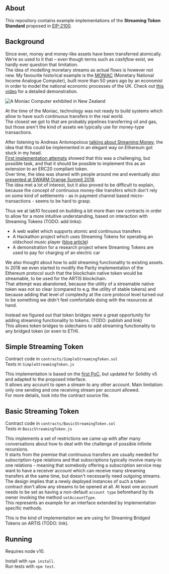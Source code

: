 ## About

This repository contains example implementations of the **Streaming Token Standard** proposed in [EIP-2100](https://github.com/ethereum/EIPs/issues/2100).

## Background

Since ever, money and money-like assets have been transferred atomically. We’re so used to it that – even though terms such as _cashflow_ exist, we hardly ever question that limitation.  
The idea of modelling monetary streams as actual flows is however not new. My favourite historical example is the [MONIAC](https://en.wikipedia.org/wiki/MONIAC) (Monetary National Income Analogue Computer), built more than 50 years ago by an economist in order to model the national economic processes of the UK. Check out [this video](https://www.sms.cam.ac.uk/media/1094078) for a detailed demonstration.

![A Moniac Computer exhibited in New Zealand](https://www.rnz.co.nz/assets/news/31461/eight_col_T7620-rbnz-WEB.jpg?1421270318)

At the time of the Moniac, technology was not ready to build systems which allow to have such continuous transfers in the real world.  
The closest we got to that are probably pipelines transferring oil and gas, but those aren't the kind of assets we typically use for money-type transactions. 

After listening to Andreas Antonopolous [talking about Streaming Money](https://www.youtube.com/watch?v=l235ydAx5oQ), the idea that this could be implemented in an elegant way on Ethereum got stuck in my head.  
[First implementation attempts](https://github.com/lab10-coop/streem-poc) showed that this was a challenging, but possible task, and that it should be possible to implement this as an extension to an ERC20 compliant token.  
Over time, the idea was shared with people around me and eventually also [presented at SWARM Orange Summit 2018](https://www.youtube.com/watch?v=4C_Djl78dqM).  
The idea met a lot of interest, but it also proved to be difficult to explain, because the concept of continuous money-like transfers which don't rely on _some_ kind of settlements - as in payment channel based micro-transactions - seems to be hard to grasp.  

Thus we at lab10 focused on building a bit more than raw contracts in order to allow for a more intuitive understanding, based on interaction with Streaming Tokens (TODO: add links):
* A web wallet which supports atomic and continuous transfers
* A Hackathon project which uses Streaming Tokens for operating an oldschool music player ([blog article](https://medium.com/lab10-collective/lab10-wins-infineon-blockchain-hackathon-and-streams-music-over-artis-mainnet-5fff84ffd140))
* A demonstration for a research project where Streaming Tokens are used to pay for charging of an electric car

We also thought about how to add streaming functionality to existing assets.  
In 2018 we even started to modify the Parity implementation of the Ethereum protocol such that the blockchain native token would be streamable, to be used for the ARTIS blockchain.  
That attempt was abandoned, because the utility of a streamable native token was not so clear (compared to e.g. the utility of stable tokens) and because adding that level of complexity at the core protocol level turned out to be something we didn't feel comfortable doing with the resources at hand.   

Instead we figured out that token bridges were a great opportunity for adding streaming functionality to tokens. (TODO: publish and link)  
This allows token bridges to sidechains to add streaming functionality to any bridged token (or even to ETH).

## Simple Streaming Token

Contract code in `contracts/SimpleStreamingToken.sol`  
Tests in `SimpleStreamingToken.js`

This implementation is based on the [first PoC](https://github.com/lab10-coop/streem-poc), but updated for Solidity v5 and adapted to the proposed interface.  
It allows any account to open a stream to any other account. Main limitation: only one sending and one receiving stream per account allowed.    
For more details, look into the contract source file. 

## Basic Streaming Token

Contract code in `contracts/BasicStreamingToken.sol`  
Tests in `BasicStreamingToken.js`

This implements a set of restrictions we came up with after many conversations about how to deal with the challenge of possible infinite recursions.  
It starts from the premise that continuous transfers are usually needed for subscription-type relations and that subscriptions typically involve many-to one relations - meaning that somebody offering a subscription service may want to have a receiver account which can receive many streaming transfers at the same time, but doesn't necessarily need outgoing streams.  
The design implies that a newly deployed instances of such a token contract don't allow any streams to be opened at all. At least one account needs to be set as having a non-default `account type` beforehand by its owner invoking the method `setAccountType`.     
This represents an example for an interface extended by implementation specific methods.
  
This is the kind of implementation we are using for Streaming Bridged Tokens on ARTIS (TODO: link).

## Running

Requires node v10.

Install with `npm install`.  
Run tests with `npm test`.

